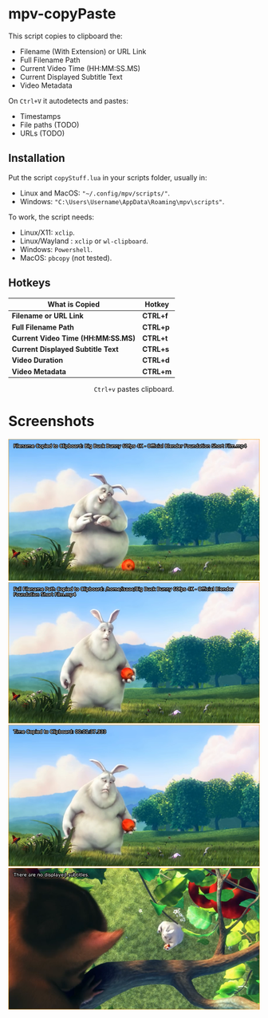 # mpv-copyPaste

This script copies to clipboard the:
- Filename (With Extension) or URL Link
- Full Filename Path
- Current Video Time (HH:MM:SS.MS)
- Current Displayed Subtitle Text
- Video Metadata

On `Ctrl+V` it autodetects and pastes:
- Timestamps
- File paths (TODO)
- URLs (TODO)

## Installation

Put the script `copyStuff.lua` in your scripts folder, usually in:
- Linux and MacOS: `"~/.config/mpv/scripts/"`.
- Windows: `"C:\Users\Username\AppData\Roaming\mpv\scripts"`.

To work, the script needs:
- Linux/X11: `xclip`.
- Linux/Wayland : `xclip` or `wl-clipboard`.
- Windows: `Powershell`.
- MacOS: `pbcopy` (not tested).

## Hotkeys

<div align="center">

| What is Copied                       | Hotkey     |
| ------------------------------------ | ---------- |
| **Filename or URL Link**             | **CTRL+f** |
| **Full Filename Path**               | **CTRL+p** |
| **Current Video Time (HH:MM:SS.MS)** | **CTRL+t** |
| **Current Displayed Subtitle Text**  | **CTRL+s** |
| **Video Duration**                   | **CTRL+d** |
| **Video Metadata**                   | **CTRL+m** |

`Ctrl+v` pastes clipboard.

</div>

# Screenshots

![ss1](https://raw.githubusercontent.com/rofe33/screenshots/main/mpv-copyStuff/example_01.png)
![ss2](https://raw.githubusercontent.com/rofe33/screenshots/main/mpv-copyStuff/example_02.png)
![ss4](https://raw.githubusercontent.com/rofe33/screenshots/main/mpv-copyStuff/example_04.png)
![ss5](https://raw.githubusercontent.com/rofe33/screenshots/main/mpv-copyStuff/example_05.png)
